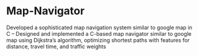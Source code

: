 # Map-Navigator
Developed a sophisticated map navigation system similar to google map in C 
– Designed and implemented a C-based map navigator similar to google map using Dijkstra’s algorithm, optimizing
shortest paths with features for distance, travel time, and traffic weights
